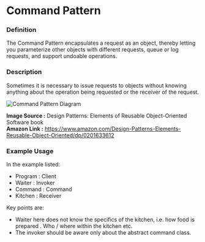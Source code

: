 ﻿# Command Pattern

### Definition
The Command Pattern encapsulates a request as an object, thereby letting you parameterize other objects with different requests, queue or log requests, and support undoable operations.

### Description
Sometimes it is necessary to issue requests to objects without knowing anything about the operation being requested or the receiver of the request. 

![Command Pattern Diagram]()

**Image Source :** Design Patterns: Elements of Reusable Object-Oriented Software book   
**Amazon Link :** https://www.amazon.com/Design-Patterns-Elements-Reusable-Object-Oriented/dp/0201633612

### Example Usage
In the example listed:   
- Program : Client   
- Waiter : Invoker   
- Command : Command   
- Kitchen : Receiver   

Key points are:   
- Waiter here does not know the specifics of the kitchen, i.e. how food is prepared . Who / where within the kitchen etc.  
- The invoker should be aware only about the abstract command class. 